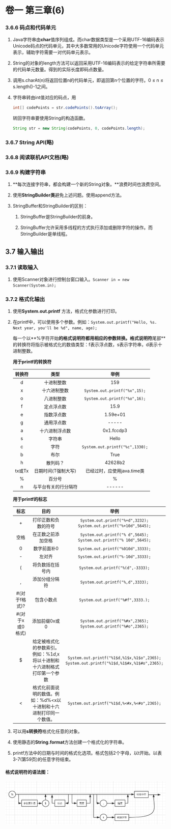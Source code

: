 # 卷一 第三章(6)

### 3.6.6 码点和代码单元

1. Java字符串由**char**值序列组成。而char数据类型是一个采用UTF-16编码表示Unicode码点的代码单元，其中大多数常用的Unicode字符使用一个代码单元表示，辅助字符需要一对代码单元表示。

2. String的对象的length方法可以返回采用UTF-16编码表示的给定字符串所需要的代码单元数量。得到的实际长度即码点数量。

3. 调用s.charAt(n)将返回位置n的代码单元，即返回第n个位置的字符。0 ≤ n ≤ s.length()-1之间。

4. 字符串转由int值对应的码点，用

   ```java
   int[] codePoints = str.codePoints().toArray();
   ```

   转回字符串要使用String的构造函数。

   ```java
   String str = new String(codePoints, 0, codePoints.length);
   ```
### 3.6.7 String API(略)
### 3.6.8 阅读联机API文档(略)
### 3.6.9 构建字符串
1. **每次连接字符串，都会构建一个新的String对象。**浪费时间也浪费空间。

2. 使用**StringBuilder类**避免上述问题。使用append方法。

3. StringBuffer和StringBuilder的区别：

   1. StringBuffer是StringBuilder的前身。

   2. StringBuffer允许采用多线程的方式执行添加或删除字符的操作。而StringBuilder是单线程。
## 3.7 输入输出
### 3.7.1 读取输入

1. 使用Scanner对象进行控制台窗口输入。```Scanner in = new Scanner(System.in); ```


### 3.7.2 格式化输出

1. 使用**System.out.printf** 方法，格式化参数进行打印。

2. 在printf中，可以使用多个参数。例如：```System.out.printf("Hello, %s. Next year, you'll be %d", name, age);```

   每一个以**%字符开始**的格式说明符都用相应的参数转换。格式说明符**尾部**的转换符将指示被格式化的数值类型：f表示浮点数，s表示字符串，d表示十进制整数。

   **用于printf的转换符**

   | 转换符 |         类型         |                举例                 |
   | :----: | :------------------: | :---------------------------------: |
   |   d    |      十进制整数      |                 159                 |
   |   x    |     十六进制整数     |  ```System.out.printf("%x",15);```  |
   |   o    |      八进制整数      |  ```System.out.printf("%o",16);```  |
   |   f    |      定点浮点数      |                15.9                 |
   |   e    |      指数浮点数      |              1.59e+01               |
   |   g    |      通用浮点数      |                -----                |
   |   a    |    十六进制浮点数    |             0x1.fccdp3              |
   |   s    |        字符串        |                Hello                |
   |   c    |         字符         | ```System.out.printf("%c",1330);``` |
   |   b    |         布尔         |                True                 |
   |   h    |       散列码？       |               42628b2               |
   | tx或Tx | 日期时间(T强制大写)  |     已经过时，应使用java.time类     |
   |   %    |        百分号        |                  %                  |
   |   n    | 与平台有关的行分隔符 |               ------                |

   **用于printf的标志**

   |      标志       |                             目的                             |                             举例                             |
   | :-------------: | :----------------------------------------------------------: | :----------------------------------------------------------: |
   |        +        |                     打印正数和负数的符号                     | ```System.out.printf("%+d",3232);```<br/> ```System.out.printf("%+10d",5645);``` |
   |      空格       |                      在正数之前添加空格                      | ```System.out.printf("% d",5645);```<br/> ```System.out.printf("% 10d",5645);``` |
   |        0        |                         数字前面补0                          |            ```System.out.printf("%010d",3333);```            |
   |        -        |                            左对齐                            |            ```System.out.printf("%-10d",3333);```            |
   |        (        |                       将负数括在括号内                       |            ```System.out.printf("%(d",-3333);```             |
   |        ,        |                        添加分组分隔符                        |             ```System.out.printf("%,d",3333);```             |
   |  #(对于f格式)?  |                          包含小数点                          |            ```System.out.printf("%#f",3333.);```             |
   | #(对于x或0格式) |                        添加前缀0x或0                         | ```System.out.printf("%#x",2365);```<br />```System.out.printf("%#o",2365);``` |
   |        $        | 给定被格式化的参数索引。例如：%1$d,%1$x将以十进制和十六进制格式打印第一个参数 | ```System.out.printf("%1$d,%1$x,%1$o",2365);```<br />```System.out.printf("%1$d,%1$#x,%1$#o",2365);``` |
   |        <        | 格式化前面说明的数值。例如：%d%<x以十进制和十六进制打印同一个数值。 |       ```System.out.printf("%1$d,%<#x,%<#o",2365);```        |

3. 可以用**s转换符**格式化任意的对象。

4. 使用静态的**String.format**方法创建一个格式化的字符串。

5. printf方法中的日期与时间的格式化选项。格式包括2个字母，以t开始。以表3-7(第59页)的任意字符结束。

#### 格式说明符的语法图：

![](imgs\格式说明符语法图.png)